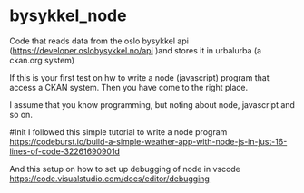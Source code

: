 # bysykkel_node
Code that reads data from the oslo bysykkel api (https://developer.oslobysykkel.no/api )and stores it in urbalurba (a ckan.org system)

If this is your first test on hw to write a node (javascript) program that access a CKAN system. Then you have come to the right place.

I assume that you know programming, but noting about node, javascript and so on.


#Init
I followed this simple tutorial to write a node program https://codeburst.io/build-a-simple-weather-app-with-node-js-in-just-16-lines-of-code-32261690901d

And this setup on how to set up debugging of node in vscode
https://code.visualstudio.com/docs/editor/debugging

